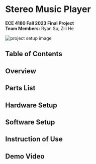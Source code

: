 # Stereo Music Player
**ECE 4180 Fall 2023 Final Project**<br>
**Team Members:** Ryan Su, Zili He

![project setup image](/Images/setup.JPG)

## Table of Contents

## Overview

## Parts List

## Hardware Setup

## Software Setup

## Instruction of Use

## Demo Video

